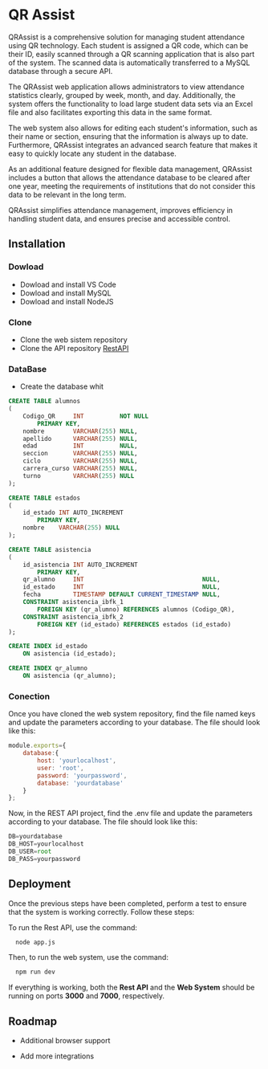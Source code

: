 # QR Assist

QRAssist is a comprehensive solution for managing student attendance using QR technology. Each student is assigned a QR code, which can be their ID, easily scanned through a QR scanning application that is also part of the system. The scanned data is automatically transferred to a MySQL database through a secure API.

The QRAssist web application allows administrators to view attendance statistics clearly, grouped by week, month, and day. Additionally, the system offers the functionality to load large student data sets via an Excel file and also facilitates exporting this data in the same format.

The web system also allows for editing each student's information, such as their name or section, ensuring that the information is always up to date. Furthermore, QRAssist integrates an advanced search feature that makes it easy to quickly locate any student in the database.

As an additional feature designed for flexible data management, QRAssist includes a button that allows the attendance database to be cleared after one year, meeting the requirements of institutions that do not consider this data to be relevant in the long term.

QRAssist simplifies attendance management, improves efficiency in handling student data, and ensures precise and accessible control.
## Installation
### Dowload
- Dowload and install VS Code
- Dowload and install MySQL
- Dowload and install NodeJS
### Clone
- Clone the web sistem repository
- Clone the API repository [RestAPI](https://github.com/AnDev-2077/QRAssit-RestAPI)
### DataBase
- Create the database whit

```sql
CREATE TABLE alumnos
(
    Codigo_QR     INT          NOT NULL
        PRIMARY KEY,
    nombre        VARCHAR(255) NULL,
    apellido      VARCHAR(255) NULL,
    edad          INT          NULL,
    seccion       VARCHAR(255) NULL,
    ciclo         VARCHAR(255) NULL,
    carrera_curso VARCHAR(255) NULL,
    turno         VARCHAR(255) NULL
);

CREATE TABLE estados
(
    id_estado INT AUTO_INCREMENT
        PRIMARY KEY,
    nombre    VARCHAR(255) NULL
);

CREATE TABLE asistencia
(
    id_asistencia INT AUTO_INCREMENT
        PRIMARY KEY,
    qr_alumno     INT                                 NULL,
    id_estado     INT                                 NULL,
    fecha         TIMESTAMP DEFAULT CURRENT_TIMESTAMP NULL,
    CONSTRAINT asistencia_ibfk_1
        FOREIGN KEY (qr_alumno) REFERENCES alumnos (Codigo_QR),
    CONSTRAINT asistencia_ibfk_2
        FOREIGN KEY (id_estado) REFERENCES estados (id_estado)
);

CREATE INDEX id_estado
    ON asistencia (id_estado);

CREATE INDEX qr_alumno
    ON asistencia (qr_alumno);
```
### Conection 
Once you have cloned the web system repository, find the file named keys and update the parameters according to your database. The file should look like this:
```js
module.exports={
    database:{
        host: 'yourlocalhost',
        user: 'root', 
        password: 'yourpassword',
        database: 'yourdatabase'
    }
};
```
Now, in the REST API project, find the .env file and update the parameters according to your database. The file should look like this:
```js
DB=yourdatabase
DB_HOST=yourlocalhost
DB_USER=root
DB_PASS=yourpassword
```

    
## Deployment

Once the previous steps have been completed, perform a test to ensure that the system is working correctly. Follow these steps:

To run the Rest API, use the command:
```bash
  node app.js
```
Then, to run the web system, use the command:
```bash
  npm run dev
```
If everything is working, both the **Rest API** and the **Web System** should be running on ports **3000** and **7000**, respectively.
## Roadmap

- Additional browser support

- Add more integrations

